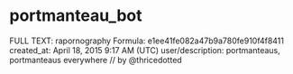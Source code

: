 # portmanteau_bot

FULL TEXT: rapornography
Formula: e1ee41fe082a47b9a780fe910f4f8411
created_at: April 18, 2015 9:17 AM (UTC)
user/description: portmanteaus, portmanteaus everywhere // by @thricedotted